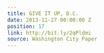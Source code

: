 ```yaml
---
title: GIVE IT UP, D.C.
date: 2013-11-27 00:00:00 Z
position: 17
link: http://bit.ly/2qPldmi
source: Washington City Paper
---
```


